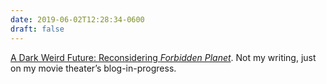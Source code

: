 ```yaml
---
date: 2019-06-02T12:28:34-0600
draft: false
---
```




[A Dark Weird Future: Reconsidering _Forbidden Planet_](https://perisphere.org/?p=2020). Not my writing, just on my movie theater’s blog-in-progress.



